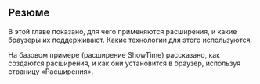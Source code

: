 ## Резюме

В этой главе показано, для чего применяются расширения, и какие браузеры их поддерживают. Какие технологии для этого используются.

На базовом примере \(расширение ShowTime\) рассказано, как создаются расширения, и как они установится в браузер, используя страницу «Расширения».

